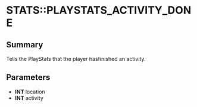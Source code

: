 # STATS::PLAYSTATS_ACTIVITY_DONE

## Summary
Tells the PlayStats that the player hasfinished an activity.

## Parameters
* **INT** location
* **INT** activity